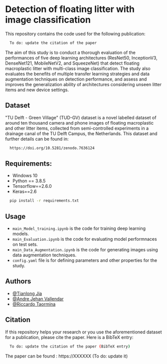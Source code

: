 
# Detection of floating litter with image classification

This repository contains the code used for the following publication:
```bash
  To do: update the citation of the paper 
```

The aim of this study is to conduct a thorough evaluation of the performances of five deep learning architectures (ResNet50, InceptionV3, DenseNet121, MobileNetV2, and SqueezeNet) that detect floating macroplastic litter with multi-class image classification. The study also evaluates the benefits of multiple transfer learning strategies and data augmentation techniques on detection performance, and assess and improves the generalization ability of architectures considering unseen litter items and new device settings. 


## Dataset

"TU Delft - Green Village" (TUD-GV) dataset is a novel labelled
dataset of around ten thousand camera and phone images of floating macroplastic and other
litter items, collected from semi-controlled experiments in a drainage canal of the TU Delft Campus, the Netherlands. This dataset and further details can be found in:

```bash
  https://doi.org/10.5281/zenodo.7636124
```


## Requirements:
- Windows 10
- Python == 3.8.5
- Tensorflow==2.6.0
- Keras==2.6

```bash
  pip install -r requirements.txt
```

## Usage

-  `main_Model_training.ipynb` is the code for training deep learning models.
- `main_Evaluation.ipynb` is the code for evaluating model performnaces on test sets.
-  `main_Data_Augmentation.ipynb` is the code for generating images using data augmentation techniques.
-  `config.yaml` file is for defining parameters and other properties for the study.


## Authors

- [@Tianlong Jia](https://github.com/TianlongJia)
- [@Andre Jehan Vallendar](https://github.com/ajv95)
- [@Riccardo Taormina](https://github.com/rtaormina)

## Citation
If this repository helps your research or you use the aforementioned dataset for a publication, please cite the paper. Here is a BibTeX entry:

```bash
  To do: update the citation of the paper (BibTeX entry) 
```
The paper can be found : https://XXXXXX   (To do: update it)
